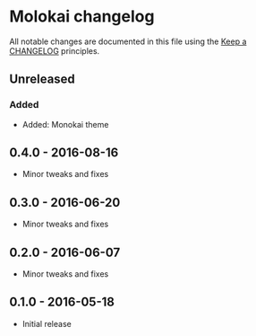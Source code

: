 # Molokai changelog

All notable changes are documented in this file using the [Keep a CHANGELOG](http://keepachangelog.com/) principles.

## Unreleased

### Added

* Added: Monokai theme

## 0.4.0 - 2016-08-16

* Minor tweaks and fixes

## 0.3.0 - 2016-06-20

* Minor tweaks and fixes

## 0.2.0 - 2016-06-07

* Minor tweaks and fixes

## 0.1.0 - 2016-05-18

* Initial release
